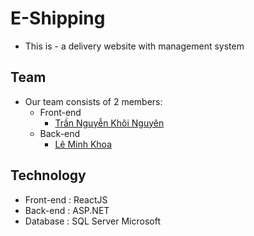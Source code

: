 # E-Shipping
- This is - a delivery website with management system
  
## Team
- Our team consists of 2 members:
	- Front-end
		- [Trần Nguyễn Khôi Nguyên](https://github.com/nguyentnk353)
	- Back-end
		- [Lê Minh Khoa](https://github.com/lmk-kuroshi)

## Technology
- Front-end : ReactJS
- Back-end : ASP.NET
- Database : SQL Server Microsoft
